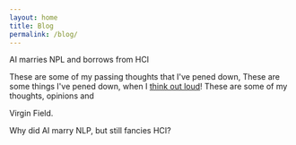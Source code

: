 ```yaml
---
layout: home
title: Blog
permalink: /blog/
---
```


AI marries NPL and borrows from HCI

These are some of my passing thoughts that I've pened down,
These are some things I've pened down, when I [think out loud](https://en.wikipedia.org/wiki/Think_aloud_protocol)! These are some of my thoughts, opinions and 

Virgin Field.

Why did AI marry NLP, but still fancies HCI?
